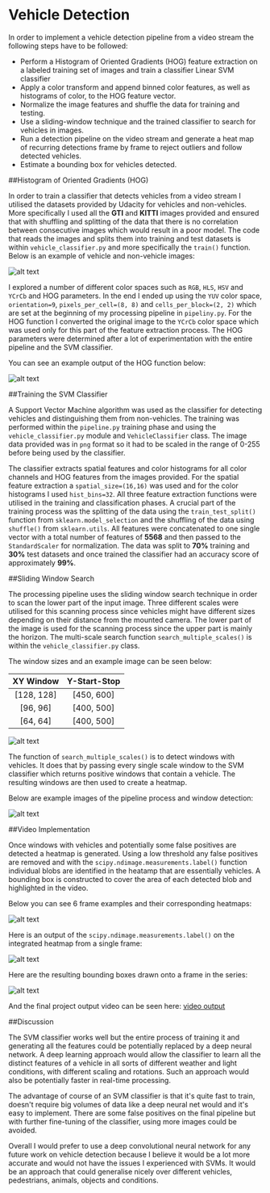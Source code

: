 # Vehicle Detection

In order to implement a vehicle detection pipeline from a video stream the following steps have to be followed:

* Perform a Histogram of Oriented Gradients (HOG) feature extraction on a labeled training set of images and train a classifier Linear SVM classifier
* Apply a color transform and append binned color features, as well as histograms of color, to the HOG feature vector. 
* Normalize the image features and shuffle the data for training and testing.
* Use a sliding-window technique and the trained classifier to search for vehicles in images.
* Run a detection pipeline on the video stream and generate a heat map of recurring detections frame by frame to reject outliers and follow detected vehicles.
* Estimate a bounding box for vehicles detected.

[//]: # (Image References)
[image1]: ./output_images/vehicle_not_vehicle.png
[image2]: ./output_images/HOG_example.jpg
[image3]: ./output_images/sliding_windows.jpg
[image4]: ./output_images/sliding_window.jpg
[image5]: ./output_images/bboxes_and_heat.png
[image6]: ./output_images/labels_map.png
[image7]: ./output_images/output_bboxes.png
[video1]: ./project_output.mp4

##Histogram of Oriented Gradients (HOG)

In order to train a classifier that detects vehicles from a video stream I utilised the datasets provided by Udacity for vehicles and non-vehicles. More specifically I used all the **GTI** and **KITTI** images provided and ensured that with shuffling and splitting of the data that there is no correlation between consecutive images which would result in a poor model. The code that reads the images and splits them into training and test datasets is within `vehicle_classifier.py` and more specifically the `train()` function. Below is an example of vehicle and non-vehicle images:

![alt text][image1]

I explored a number of different color spaces such as `RGB`, `HLS`, `HSV` and `YCrCb` and HOG parameters. In the end I ended up using the `YUV` color space, `orientation=9`, `pixels_per_cell=(8, 8)` and `cells_per_block=(2, 2)` which are set at the beginning of my processing pipeline in `pipeliny.py`. For the HOG function I converted the original image to the `YCrCb` color space which was used only for this part of the feature extraction process. The HOG parameters were determined after a lot of experimentation with the entire pipeline and the SVM classifier.

You can see an example output of the HOG function below:

![alt text][image2]

##Training the SVM Classifier

A Support Vector Machine algorithm was used as the classifier for detecting vehicles and distinguishing them from non-vehicles. The training was performed within the `pipeline.py` training phase and using the `vehicle_classifier.py` module and `VehicleClassifier` class. The image data provided was in `png` format so it had to be scaled in the range of 0-255 before being used by the classifier. 

The classifier extracts spatial features and color histograms for all color channels and HOG features from the images provided. For the spatial feature extraction a `spatial_size=(16,16)` was used and for the color histograms I used `hist_bins=32`. All three feature extraction functions were utilised in the training and classification phases. A crucial part of the training process was the splitting of the data using the `train_test_split()` function from `sklearn.model_selection` and the shuffling of the data using `shuffle()` from `sklearn.utils`. All features were concatenated to one single vector with a total number of features of **5568** and then passed to the `StandardScaler` for normalization. The data was split to **70%** training and **30%** test datasets and once trained the classifier had an accuracy score of approximately **99%**. 

##Sliding Window Search

The processing pipeline uses the sliding window search technique in order to scan the lower part of the input image. Three different scales were utilised for this scanning process since vehicles might have different sizes depending on their distance from the mounted camera. The lower part of the image is used for the scanning process since the upper part is mainly the horizon. The multi-scale search function `search_multiple_scales()` is within the `vehicle_classifier.py` class.

The window sizes and an example image can be seen below:

| XY Window  | Y-Start-Stop  | 
|:----------:|:-------------:| 
| [128, 128] | [450, 600]    | 
| [96, 96]   | [400, 500]    |
| [64, 64]   | [400, 500]    |

![alt text][image3]

The function of `search_multiple_scales()` is to detect windows with vehicles. It does that by passing every single scale window to the SVM classifier which returns positive windows that contain a vehicle. The resulting windows are then used to create a heatmap. 

Below are example images of the pipeline process and window detection:

![alt text][image4]

##Video Implementation

Once windows with vehicles and potentially some false positives are detected a heatmap is generated. Using a low threshold any false positives are removed and with the `scipy.ndimage.measurements.label()` function individual blobs are identified in the heatamp that are essentially vehicles. A bounding box is constructed to cover the area of each detected blob and highlighted in the video. 

Below you can see 6 frame examples and their corresponding heatmaps:

![alt text][image5]

Here is an output of the `scipy.ndimage.measurements.label()` on the integrated heatmap from a single frame:

![alt text][image6]

Here are the resulting bounding boxes drawn onto a frame in the series:

![alt text][image7]

And the final project output video can be seen here: [video output][video1]

##Discussion

The SVM classifier works well but the entire process of training it and generating all the features could be potentially replaced by a deep neural network. A deep learning approach would allow the classifier to learn all the distinct features of a vehicle in all sorts of different weather and light conditions, with different scaling and rotations. Such an approach would also be potentially faster in real-time processing. 

The advantage of course of an SVM classifier is that it's quite fast to train, doesn't require big volumes of data like a deep neural net would and it's easy to implement. There are some false positives on the final pipeline but with further fine-tuning of the classifier, using more images could be avoided.

Overall I would prefer to use a deep convolutional neural network for any future work on vehicle detection because I believe it would be a lot more accurate and would not have the issues I experienced with SVMs. It would be an approach that could generalise nicely over different vehicles, pedestrians, animals, objects and conditions.